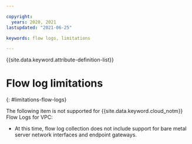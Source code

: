 ```yaml
---

copyright:
  years: 2020, 2021
lastupdated: "2021-06-25"

keywords: flow logs, limitations

---
```


{{site.data.keyword.attribute-definition-list}}

# Flow log limitations
{: #limitations-flow-logs}

The following item is not supported for {{site.data.keyword.cloud_notm}} Flow Logs for VPC:

* At this time, flow log collection does not include support for bare metal server network interfaces and endpoint gateways.
